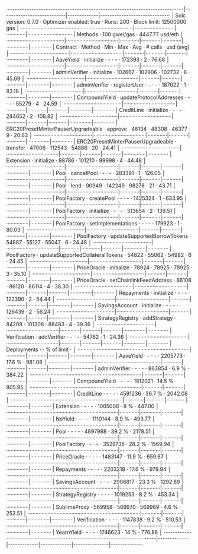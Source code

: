 ·--------------------------------------------------------------------------|---------------------------|-------------|-----------------------------·
|                           Solc version: 0.7.0                            ·  Optimizer enabled: true  ·  Runs: 200  ·  Block limit: 12500000 gas  │
···········································································|···························|·············|······························
|  Methods                                                                 ·              100 gwei/gas               ·       4447.77 usd/eth       │
·······································|···································|·············|·············|·············|···············|··············
|  Contract                            ·  Method                           ·  Min        ·  Max        ·  Avg        ·  # calls      ·  usd (avg)  │
·······································|···································|·············|·············|·············|···············|··············
|  AaveYield                           ·  initialize                       ·          -  ·          -  ·     172393  ·            2  ·      76.68  │
·······································|···································|·············|·············|·············|···············|··············
|  adminVerifier                       ·  initialize                       ·     102667  ·     102906  ·     102732  ·            8  ·      45.69  │
·······································|···································|·············|·············|·············|···············|··············
|  adminVerifier                       ·  registerUser                     ·          -  ·          -  ·     187022  ·            1  ·      83.18  │
·······································|···································|·············|·············|·············|···············|··············
|  CompoundYield                       ·  updateProtocolAddresses          ·          -  ·          -  ·      55279  ·            4  ·      24.59  │
·······································|···································|·············|·············|·············|···············|··············
|  CreditLine                          ·  initialize                       ·          -  ·          -  ·     244652  ·            2  ·     108.82  │
·······································|···································|·············|·············|·············|···············|··············
|  ERC20PresetMinterPauserUpgradeable  ·  approve                          ·      46134  ·      48308  ·      46377  ·            9  ·      20.63  │
·······································|···································|·············|·············|·············|···············|··············
|  ERC20PresetMinterPauserUpgradeable  ·  transfer                         ·      47006  ·     112543  ·      54886  ·           20  ·      24.41  │
·······································|···································|·············|·············|·············|···············|··············
|  Extension                           ·  initialize                       ·      98786  ·     101210  ·      99998  ·            4  ·      44.48  │
·······································|···································|·············|·············|·············|···············|··············
|  Pool                                ·  cancelPool                       ·          -  ·          -  ·     283391  ·            1  ·     126.05  │
·······································|···································|·············|·············|·············|···············|··············
|  Pool                                ·  lend                             ·      90949  ·     142249  ·      98278  ·           21  ·      43.71  │
·······································|···································|·············|·············|·············|···············|··············
|  PoolFactory                         ·  createPool                       ·          -  ·          -  ·    1425324  ·            1  ·     633.95  │
·······································|···································|·············|·············|·············|···············|··············
|  PoolFactory                         ·  initialize                       ·          -  ·          -  ·     313654  ·            2  ·     139.51  │
·······································|···································|·············|·············|·············|···············|··············
|  PoolFactory                         ·  setImplementations               ·          -  ·          -  ·     179923  ·            1  ·      80.03  │
·······································|···································|·············|·············|·············|···············|··············
|  PoolFactory                         ·  updateSupportedBorrowTokens      ·      54887  ·      55127  ·      55047  ·            6  ·      24.48  │
·······································|···································|·············|·············|·············|···············|··············
|  PoolFactory                         ·  updateSupportedCollateralTokens  ·      54822  ·      55062  ·      54982  ·            6  ·      24.45  │
·······································|···································|·············|·············|·············|···············|··············
|  PriceOracle                         ·  initialize                       ·      78924  ·      78925  ·      78925  ·            3  ·      35.10  │
·······································|···································|·············|·············|·············|···············|··············
|  PriceOracle                         ·  setChainlinkFeedAddress          ·      86108  ·      86120  ·      86114  ·            4  ·      38.30  │
·······································|···································|·············|·············|·············|···············|··············
|  Repayments                          ·  initialize                       ·          -  ·          -  ·     122390  ·            2  ·      54.44  │
·······································|···································|·············|·············|·············|···············|··············
|  SavingsAccount                      ·  initialize                       ·          -  ·          -  ·     126439  ·            2  ·      56.24  │
·······································|···································|·············|·············|·············|···············|··············
|  StrategyRegistry                    ·  addStrategy                      ·      84208  ·     101308  ·      88483  ·            4  ·      39.36  │
·······································|···································|·············|·············|·············|···············|··············
|  Verification                        ·  addVerifier                      ·          -  ·          -  ·      54762  ·            1  ·      24.36  │
·······································|···································|·············|·············|·············|···············|··············
|  Deployments                                                             ·                                         ·  % of limit   ·             │
···········································································|·············|·············|·············|···············|··············
|  AaveYield                                                               ·          -  ·          -  ·    2205773  ·       17.6 %  ·     981.08  │
···········································································|·············|·············|·············|···············|··············
|  adminVerifier                                                           ·          -  ·          -  ·     863854  ·        6.9 %  ·     384.22  │
···········································································|·············|·············|·············|···············|··············
|  CompoundYield                                                           ·          -  ·          -  ·    1812021  ·       14.5 %  ·     805.95  │
···········································································|·············|·············|·············|···············|··············
|  CreditLine                                                              ·          -  ·          -  ·    4591236  ·       36.7 %  ·    2042.08  │
···········································································|·············|·············|·············|···············|··············
|  Extension                                                               ·          -  ·          -  ·    1005008  ·          8 %  ·     447.00  │
···········································································|·············|·············|·············|···············|··············
|  NoYield                                                                 ·          -  ·          -  ·    1110144  ·        8.9 %  ·     493.77  │
···········································································|·············|·············|·············|···············|··············
|  Pool                                                                    ·          -  ·          -  ·    4897988  ·       39.2 %  ·    2178.51  │
···········································································|·············|·············|·············|···············|··············
|  PoolFactory                                                             ·          -  ·          -  ·    3529735  ·       28.2 %  ·    1569.94  │
···········································································|·············|·············|·············|···············|··············
|  PriceOracle                                                             ·          -  ·          -  ·    1483147  ·       11.9 %  ·     659.67  │
···········································································|·············|·············|·············|···············|··············
|  Repayments                                                              ·          -  ·          -  ·    2203218  ·       17.6 %  ·     979.94  │
···········································································|·············|·············|·············|···············|··············
|  SavingsAccount                                                          ·          -  ·          -  ·    2906817  ·       23.3 %  ·    1292.89  │
···········································································|·············|·············|·············|···············|··············
|  StrategyRegistry                                                        ·          -  ·          -  ·    1019253  ·        8.2 %  ·     453.34  │
···········································································|·············|·············|·············|···············|··············
|  SublimeProxy                                                            ·     569958  ·     569970  ·     569969  ·        4.6 %  ·     253.51  │
···········································································|·············|·············|·············|···············|··············
|  Verification                                                            ·          -  ·          -  ·    1147838  ·        9.2 %  ·     510.53  │
···········································································|·············|·············|·············|···············|··············
|  YearnYield                                                              ·          -  ·          -  ·    1746623  ·         14 %  ·     776.86  │
·--------------------------------------------------------------------------|-------------|-------------|-------------|---------------|-------------·